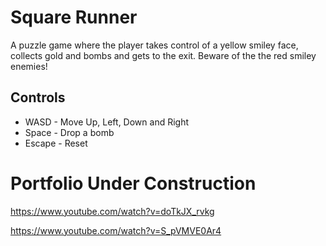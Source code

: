 # Square Runner
A puzzle game where the player takes control of a yellow smiley face, collects gold and bombs and gets to the exit. Beware of the the red smiley enemies!

## Controls
* WASD - Move Up, Left, Down and Right
* Space - Drop a bomb
* Escape - Reset

# Portfolio Under Construction

https://www.youtube.com/watch?v=doTkJX_rvkg

https://www.youtube.com/watch?v=S_pVMVE0Ar4
